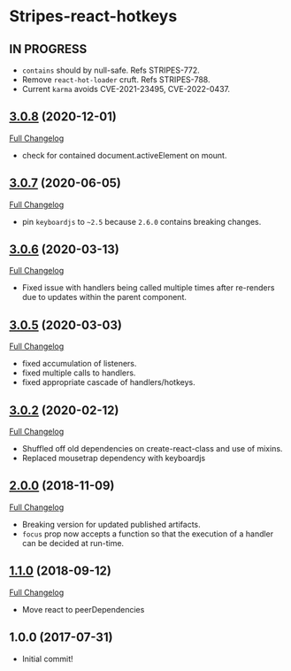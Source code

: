# Stripes-react-hotkeys

## IN PROGRESS

* `contains` should by null-safe. Refs STRIPES-772.
* Remove `react-hot-loader` cruft. Refs STRIPES-788.
* Current `karma` avoids CVE-2021-23495, CVE-2022-0437.

## [3.0.8](https://github.com/folio-org/stripes-react-hotkeys/tree/v3.0.8) (2020-12-01)
[Full Changelog](https://github.com/folio-org/stripes-react-hotkeys/compare/v3.0.7...v3.0.8)

* check for contained document.activeElement on mount.

## [3.0.7](https://github.com/folio-org/stripes-react-hotkeys/tree/v3.0.7) (2020-06-05)
[Full Changelog](https://github.com/folio-org/stripes-react-hotkeys/compare/v3.0.6...v3.0.7)

* pin `keyboardjs` to `~2.5` because `2.6.0` contains breaking changes.

## [3.0.6](https://github.com/folio-org/stripes-react-hotkeys/tree/v3.0.6) (2020-03-13)
[Full Changelog](https://github.com/folio-org/stripes-react-hotkeys/compare/v3.0.5...v3.0.6)

* Fixed issue with handlers being called multiple times after re-renders due to updates within the parent component.

## [3.0.5](https://github.com/folio-org/stripes-react-hotkeys/tree/v3.0.5) (2020-03-03)
[Full Changelog](https://github.com/folio-org/stripes-react-hotkeys/compare/v3.0.2...v3.0.5)

* fixed accumulation of listeners.
* fixed multiple calls to handlers.
* fixed appropriate cascade of handlers/hotkeys.

## [3.0.2](https://github.com/folio-org/stripes-react-hotkeys/tree/v3.0.2) (2020-02-12)
[Full Changelog](https://github.com/folio-org/stripes-react-hotkeys/compare/v2.0.0...v3.0.2)

* Shuffled off old dependencies on create-react-class and use of mixins.
* Replaced mousetrap dependency with keyboardjs

## [2.0.0](https://github.com/folio-org/stripes-react-hotkeys/tree/v2.0.0) (2018-11-09)
[Full Changelog](https://github.com/folio-org/stripes-react-hotkeys/compare/v1.1.0...v2.0.0)

* Breaking version for updated published artifacts.
* `focus` prop now accepts a function so that the execution of a handler can be decided at run-time.

## [1.1.0](https://github.com/folio-org/stripes-react-hotkeys/tree/v1.1.0) (2018-09-12)
[Full Changelog](https://github.com/folio-org/stripes-react-hotkeys/compare/v1.0.0...v1.1.0)

* Move react to peerDependencies

## 1.0.0 (2017-07-31)

* Initial commit!
